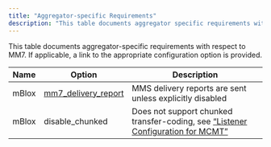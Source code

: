 ```yaml
---
title: "Aggregator-specific Requirements"
description: "This table documents aggregator specific requirements with respect to MM 7 If applicable a link to the appropriate configuration option is provided Table 7 2 Recommended settings Name Option Description m Blox mm 7 delivery report MMS delivery reports are sent unless explicitly disabled m Blox disable chunked Does not..."
---
```


This table documents aggregator-specific requirements with respect to MM7\. If applicable, a link to the appropriate configuration option is provided.

<a name="table_aggregator_requirments"></a> 


| Name | Option | Description |
| --- | --- | --- |
| mBlox | [mm7_delivery_report](/momentum/mobile/mobile-reference/mobility-conf-mm-7-delivery-report) | MMS delivery reports are sent unless explicitly disabled |
| mBlox | disable_chunked | Does not support chunked transfer-coding, see [“Listener Configuration for MCMT”](/momentum/mobile/mobile-reference/mobility-mm-7-listener) |